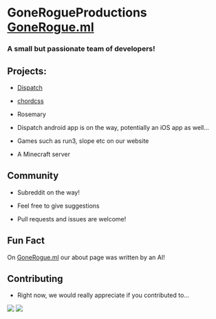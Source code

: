 # GoneRogueProductions [GoneRogue.ml](Gonerogue.ml)
### A small but passionate team of developers!

## Projects:

- [Dispatch](dispatch.ml)

- [chordcss](gerchord.ml)

- Rosemary 

- Dispatch android app is on the way, potentially an iOS app as well...

- Games such as run3, slope etc on our website

- A Minecraft server

## Community
- Subreddit on the way!

- Feel free to give suggestions

- Pull requests and issues are welcome!

## Fun Fact

On [GoneRogue.ml](Gonerogue.ml) our about page was written by an AI!

## Contributing
- Right now, we would really appreciate if you
contributed to...
<img SRC='https://img.shields.io/static/v1?label=cssframework&message=chordcss&color=orange' />
<img SRC='https://img.shields.io/static/v1?label=programming language&message=Rosemary&color=green' />

